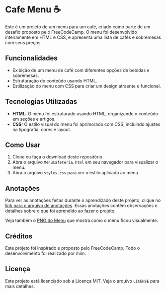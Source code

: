 # Cafe Menu ☕

Este é um projeto de um menu para um café, criado como parte de um desafio proposto pelo FreeCodeCamp. O menu foi desenvolvido inteiramente em HTML e CSS, e apresenta uma lista de cafés e sobremesas com seus preços.

## Funcionalidades

- Exibição de um menu de café com diferentes opções de bebidas e sobremesas.
- Estruturação do conteúdo usando HTML.
- Estilização do menu com CSS para criar um design atraente e funcional.

## Tecnologias Utilizadas

- **HTML:** O menu foi estruturado usando HTML, organizando o conteúdo em seções e artigos.
- **CSS:** O estilo visual do menu foi aprimorado com CSS, incluindo ajustes na tipografia, cores e layout.

## Como Usar

1. Clone ou faça o download deste repositório.
2. Abra o arquivo `MenuCafeteria.html` em seu navegador para visualizar o menu.
3. Abra o arquivo `styles.css` para ver o estilo aplicado ao menu.

## Anotações

Para ver as anotações feitas durante o aprendizado deste projeto, clique no [link para o arquivo de anotações](Anotações_CSS.md). Essas anotações contêm observações e detalhes sobre o que foi aprendido ao fazer o projeto.

Veja também o [PNG do Menu](Cafe%20Menu.png) que mostra como o menu ficou visualmente.

## Créditos

Este projeto foi inspirado e proposto pelo FreeCodeCamp. Todo o desenvolvimento foi realizado por mim.

## Licença

Este projeto está licenciado sob a Licença MIT. Veja o arquivo `LICENSE` para mais detalhes.

